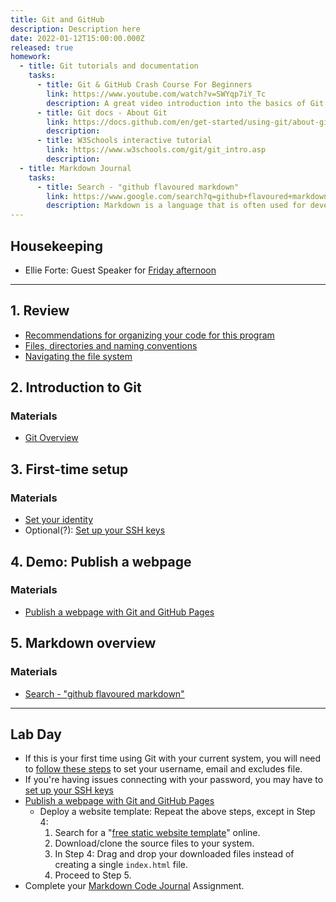 ```yaml
---
title: Git and GitHub
description: Description here
date: 2022-01-12T15:00:00.000Z
released: true
homework:
  - title: Git tutorials and documentation
    tasks:
      - title: Git & GitHub Crash Course For Beginners
        link: https://www.youtube.com/watch?v=SWYqp7iY_Tc
        description: A great video introduction into the basics of Git and GitHub. We'll be referencing many Traversy Media videos in this course.
      - title: Git docs - About Git
        link: https://docs.github.com/en/get-started/using-git/about-git
        description:
      - title: W3Schools interactive tutorial
        link: https://www.w3schools.com/git/git_intro.asp
        description:
  - title: Markdown Journal
    tasks:
      - title: Search - "github flavoured markdown"
        link: https://www.google.com/search?q=github+flavoured+markdown+cheatsheet
        description: Markdown is a language that is often used for developer documentation. Your coding journal will be written in markdown!
---
```


## Housekeeping
- Ellie Forte: Guest Speaker for [Friday afternoon](http://localhost:3000/dsgn-270/lessons/day-02)

---

## 1. Review
- [Recommendations for organizing your code for this program](/labs/setup/workspace)
- [Files, directories and naming conventions](https://gist.github.com/acidtone/d77059ec1851eff266339a3df70f6984)
- [Navigating the file system](https://gist.github.com/acidtone/316d2bd9cf59f841684dbd68ffc3ee95)

## 2. Introduction to Git
### Materials
- [Git Overview](/library/tools/git)

## 3. First-time setup
### Materials
- [Set your identity](https://gist.github.com/acidtone/6ca4c62d88570732d3760904ef965e4d)
- Optional(?): [Set up your SSH keys](https://gist.github.com/acidtone/dd9ae11a238e9f14ad0b066298f35dc5)

## 4. Demo: Publish a webpage
### Materials
- [Publish a webpage with Git and GitHub Pages](https://gist.github.com/acidtone/5d45f96bc11fada75038e552f9ba1a5c)

## 5. Markdown overview
### Materials
- [Search - "github flavoured markdown"](https://www.google.com/search?q=github+flavoured+markdown+cheatsheet)

---

## Lab Day
- If this is your first time using Git with your current system, you will need to [follow these steps](https://gist.github.com/acidtone/6ca4c62d88570732d3760904ef965e4d) to set your username, email and excludes file.
- If you're having issues connecting with your password, you may have to [set up your SSH keys](https://gist.github.com/acidtone/dd9ae11a238e9f14ad0b066298f35dc5)
- [Publish a webpage with Git and GitHub Pages](https://gist.github.com/acidtone/5d45f96bc11fada75038e552f9ba1a5c)
    - Deploy a website template: Repeat the above steps, except in Step 4:
        1. Search for a "[free static website template](https://www.google.com/search?q=free+static+website+template)" online.
        2. Download/clone the source files to your system.
        3. In Step 4: Drag and drop your downloaded files instead of creating a single `index.html` file. 
        4. Proceed to Step 5.
- Complete your [Markdown Code Journal](/cpnt-201/assignments/assignment-1) Assignment.


<home-work :home-work="homework">
</home-work>
